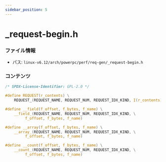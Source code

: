 ```yaml
---
sidebar_position: 5
---
```

# _request-begin.h

### ファイル情報

- パス: `linux-v6.12/arch/powerpc/perf/req-gen/_request-begin.h`

### コンテンツ

```h
/* SPDX-License-Identifier: GPL-2.0 */

#define REQUEST(r_contents) \
	REQUEST_(REQUEST_NAME, REQUEST_NUM, REQUEST_IDX_KIND, I(r_contents))

#define __field(f_offset, f_bytes, f_name) \
	__field_(REQUEST_NAME, REQUEST_NUM, REQUEST_IDX_KIND, \
		 f_offset, f_bytes, f_name)

#define __array(f_offset, f_bytes, f_name) \
	__array_(REQUEST_NAME, REQUEST_NUM, REQUEST_IDX_KIND, \
		 f_offset, f_bytes, f_name)

#define __count(f_offset, f_bytes, f_name) \
	__count_(REQUEST_NAME, REQUEST_NUM, REQUEST_IDX_KIND, \
		 f_offset, f_bytes, f_name)

```
